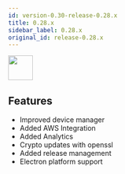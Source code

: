 ```yaml
---
id: version-0.30-release-0.28.x
title: 0.28.x
sidebar_label: 0.28.x
original_id: release-0.28.x
---
```


<img src="https://renative.org/img/ic_notes.png" width=50 height=50 />

## Features

- Improved device manager
- Added AWS Integration
- Added Analytics
- Crypto updates with openssl
- Added release management
- Electron platform support
